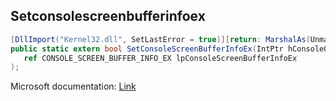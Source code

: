 ## Setconsolescreenbufferinfoex

```csharp
[DllImport("Kernel32.dll", SetLastError = true)][return: MarshalAs(UnmanagedType.Bool)]
public static extern bool SetConsoleScreenBufferInfoEx(IntPtr hConsoleOutput,
   ref CONSOLE_SCREEN_BUFFER_INFO_EX lpConsoleScreenBufferInfoEx
);
```

Microsoft documentation: [Link](https://docs.microsoft.com/en-us/windows/console/setconsolescreenbufferinfoex)
